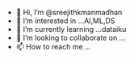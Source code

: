 - 👋 Hi, I’m @sreejithkmanmadhan
- 👀 I’m interested in ...AI,ML,DS
- 🌱 I’m currently learning ...dataiku
- 💞️ I’m looking to collaborate on ...
- 📫 How to reach me ...

<!---
sreejithkmanmadhan/sreejithkmanmadhan is a ✨ special ✨ repository because its `README.md` (this file) appears on your GitHub profile.
You can click the Preview link to take a look at your changes.
--->
